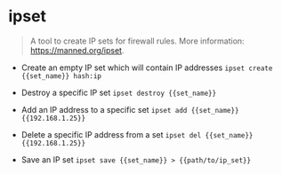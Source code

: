 # ipset
> A tool to create IP sets for firewall rules.
> More information: <https://manned.org/ipset>.

- Create an empty IP set which will contain IP addresses
`ipset create {{set_name}} hash:ip`

- Destroy a specific IP set
`ipset destroy {{set_name}}`

- Add an IP address to a specific set
`ipset add {{set_name}} {{192.168.1.25}}`

- Delete a specific IP address from a set
`ipset del {{set_name}} {{192.168.1.25}}`

- Save an IP set
`ipset save {{set_name}} > {{path/to/ip_set}}`
